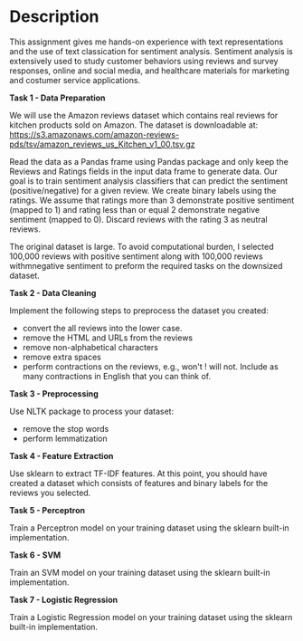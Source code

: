 <h1><b>Description</b></h1>

This assignment gives me hands-on experience with text representations and the use of text classication for sentiment analysis. 
Sentiment analysis is extensively used to study customer behaviors using reviews and survey responses, online and social media, and healthcare materials for marketing and costumer service applications.

<b>Task 1 - Data Preparation</b>

We will use the Amazon reviews dataset which contains real reviews for kitchen products sold on Amazon. The dataset is downloadable at:
https://s3.amazonaws.com/amazon-reviews-pds/tsv/amazon_reviews_us_Kitchen_v1_00.tsv.gz

Read the data as a Pandas frame using Pandas package and only keep the Reviews and Ratings fields in the input data frame to generate data. Our goal is to train sentiment analysis classifiers that can predict the sentiment (positive/negative) for a given review. We create binary labels using the ratings. We assume that ratings more than 3 demonstrate positive sentiment (mapped to 1) and rating less than or equal 2 demonstrate negative sentiment (mapped to 0). Discard reviews with the rating 3 as neutral reviews. 

The original dataset is large. To avoid computational burden, I selected 100,000 reviews with positive sentiment along with 100,000 reviews withmnegative sentiment to preform the required tasks on the downsized dataset.

<b>Task 2 - Data Cleaning</b>

Implement the following steps to preprocess the dataset you created:
- convert the all reviews into the lower case.
- remove the HTML and URLs from the reviews
- remove non-alphabetical characters
- remove extra spaces
- perform contractions on the reviews, e.g., won't ! will not. Include as many contractions in English that you can think of.

<b>Task 3 - Preprocessing</b>

Use NLTK package to process your dataset:
- remove the stop words
- perform lemmatization

<b>Task 4 - Feature Extraction</b>

Use sklearn to extract TF-IDF features. At this point, you should have created a dataset which consists of features and binary labels for the reviews you selected.

<b>Task 5 - Perceptron</b>

Train a Perceptron model on your training dataset using the sklearn built-in implementation.

<b>Task 6 - SVM</b>

Train an SVM model on your training dataset using the sklearn built-in implementation.

<b>Task 7 - Logistic Regression</b>

Train a Logistic Regression model on your training dataset using the sklearn built-in implementation.
